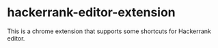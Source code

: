 # hackerrank-editor-extension
This is a chrome extension that supports some shortcuts for Hackerrank editor.

